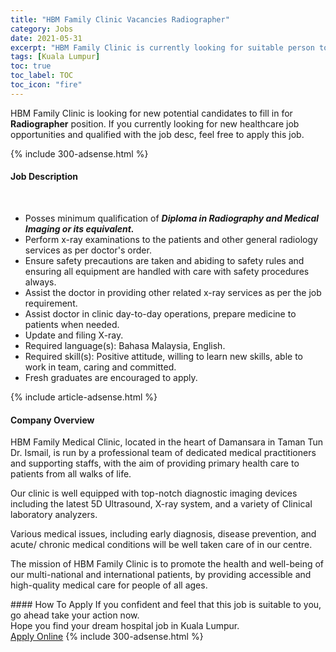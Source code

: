 ```yaml
---
title: "HBM Family Clinic Vacancies Radiographer" 
category: Jobs 
date: 2021-05-31 
excerpt: "HBM Family Clinic is currently looking for suitable person to fill in the Radiographer which positioned at Kuala Lumpur" 
tags: [Kuala Lumpur] 
toc: true 
toc_label: TOC 
toc_icon: "fire" 
--- 
```


<p>HBM Family Clinic is looking for new potential candidates to fill in for <b>Radiographer</b> position. If you currently looking for new healthcare job opportunities and qualified with the job desc, feel free to apply this job.
</p>{% include 300-adsense.html %} 
<div><div><h4>Job Description</h4></div><div><div><span><div><br><ul><li><span>Posses minimum qualification of </span><strong><em>Diploma in Radiography and Medical Imaging or its equivalent.</em></strong></li><li><span>Perform x-ray examinations to the patients and other general radiology services as per doctor's order.</span></li><li><span>Ensure safety precautions are taken and abiding to safety rules and ensuring all equipment are handled with care with safety procedures always.</span></li><li><span>Assist the doctor in providing other related x-ray services as per the job requirement.</span></li><li><span>Assist doctor in clinic day-to-day operations, prepare medicine to patients when needed.</span></li><li><span>Update and filing X-ray.</span></li><li><span>Required language(s): Bahasa Malaysia, English.</span></li><li><span>Required skill(s): Positive attitude, willing to learn new skills, able to work in team, caring and committed.</span></li><li><span>Fresh graduates are encouraged to apply.</span></li></ul></div></span></div></div></div> 
{% include article-adsense.html %} 
<div><div><h4>Company Overview</h4></div><div><div><span><div><p>HBM Family Medical Clinic, located in the heart of Damansara in Taman Tun Dr. Ismail, is run by a professional team of dedicated medical practitioners and supporting staffs, with the aim of providing primary health care to patients from all walks of life.</p><p>Our clinic is well equipped with top-notch diagnostic imaging devices including the latest 5D Ultrasound, X-ray system, and a variety of&#160;Clinical laboratory analyzers.</p><p>Various medical issues, including early diagnosis, disease prevention, and acute/ chronic medical conditions will be well taken care of in our centre.</p><p>The mission of HBM Family Clinic is to promote the health and well-being of our multi-national and international patients, by providing accessible and high-quality medical care for people of all ages.</p></div></span></div></div></div> 
#### How To Apply 
If you confident and feel that this job is suitable to you, go ahead take your action now. <br/> 
Hope you find your dream hospital job in Kuala Lumpur. <br/> 
<a href="https://www.jobstreet.com.my/en/job/radiographer-4578501?jobId=jobstreet-my-job-4578501" class="btn btn--warning" target="_blank" rel="nofollow noopenner">Apply Online</a> 
{% include 300-adsense.html %} 